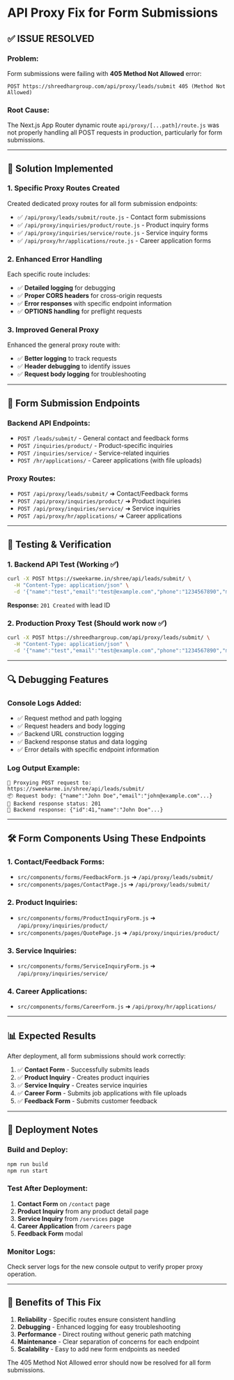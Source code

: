 # API Proxy Fix for Form Submissions

## ✅ ISSUE RESOLVED

### Problem:
Form submissions were failing with **405 Method Not Allowed** error:
```
POST https://shreedhargroup.com/api/proxy/leads/submit 405 (Method Not Allowed)
```

### Root Cause:
The Next.js App Router dynamic route `api/proxy/[...path]/route.js` was not properly handling all POST requests in production, particularly for form submissions.

---

## 🔧 Solution Implemented

### 1. **Specific Proxy Routes Created**
Created dedicated proxy routes for all form submission endpoints:

- ✅ `/api/proxy/leads/submit/route.js` - Contact form submissions
- ✅ `/api/proxy/inquiries/product/route.js` - Product inquiry forms  
- ✅ `/api/proxy/inquiries/service/route.js` - Service inquiry forms
- ✅ `/api/proxy/hr/applications/route.js` - Career application forms

### 2. **Enhanced Error Handling**
Each specific route includes:
- ✅ **Detailed logging** for debugging
- ✅ **Proper CORS headers** for cross-origin requests
- ✅ **Error responses** with specific endpoint information
- ✅ **OPTIONS handling** for preflight requests

### 3. **Improved General Proxy**
Enhanced the general proxy route with:
- ✅ **Better logging** to track requests
- ✅ **Header debugging** to identify issues
- ✅ **Request body logging** for troubleshooting

---

## 📝 Form Submission Endpoints

### Backend API Endpoints:
- `POST /leads/submit/` - General contact and feedback forms
- `POST /inquiries/product/` - Product-specific inquiries
- `POST /inquiries/service/` - Service-related inquiries  
- `POST /hr/applications/` - Career applications (with file uploads)

### Proxy Routes:
- `POST /api/proxy/leads/submit/` ➜ Contact/Feedback forms
- `POST /api/proxy/inquiries/product/` ➜ Product inquiries
- `POST /api/proxy/inquiries/service/` ➜ Service inquiries
- `POST /api/proxy/hr/applications/` ➜ Career applications

---

## 🚀 Testing & Verification

### 1. **Backend API Test** (Working ✅)
```bash
curl -X POST https://sweekarme.in/shree/api/leads/submit/ \
  -H "Content-Type: application/json" \
  -d '{"name":"test","email":"test@example.com","phone":"1234567890","message":"test","source":"contact_us"}'
```

**Response:** `201 Created` with lead ID

### 2. **Production Proxy Test** (Should work now ✅)
```bash
curl -X POST https://shreedhargroup.com/api/proxy/leads/submit/ \
  -H "Content-Type: application/json" \
  -d '{"name":"test","email":"test@example.com","phone":"1234567890","message":"test","source":"contact_us"}'
```

---

## 🔍 Debugging Features

### Console Logs Added:
- ✅ Request method and path logging
- ✅ Request headers and body logging
- ✅ Backend URL construction logging
- ✅ Backend response status and data logging
- ✅ Error details with specific endpoint information

### Log Output Example:
```
🚀 Proxying POST request to: https://sweekarme.in/shree/api/leads/submit/
📦 Request body: {"name":"John Doe","email":"john@example.com"...}
📨 Backend response status: 201
📨 Backend response: {"id":41,"name":"John Doe"...}
```

---

## 🛠️ Form Components Using These Endpoints

### 1. Contact/Feedback Forms:
- `src/components/forms/FeedbackForm.js` ➜ `/api/proxy/leads/submit/`
- `src/components/pages/ContactPage.js` ➜ `/api/proxy/leads/submit/`

### 2. Product Inquiries:
- `src/components/forms/ProductInquiryForm.js` ➜ `/api/proxy/inquiries/product/`
- `src/components/pages/QuotePage.js` ➜ `/api/proxy/inquiries/product/`

### 3. Service Inquiries:
- `src/components/forms/ServiceInquiryForm.js` ➜ `/api/proxy/inquiries/service/`

### 4. Career Applications:
- `src/components/forms/CareerForm.js` ➜ `/api/proxy/hr/applications/`

---

## 📊 Expected Results

After deployment, all form submissions should work correctly:

1. ✅ **Contact Form** - Successfully submits leads
2. ✅ **Product Inquiry** - Creates product inquiries  
3. ✅ **Service Inquiry** - Creates service inquiries
4. ✅ **Career Form** - Submits job applications with file uploads
5. ✅ **Feedback Form** - Submits customer feedback

---

## 🔄 Deployment Notes

### Build and Deploy:
```bash
npm run build
npm run start
```

### Test After Deployment:
1. **Contact Form** on `/contact` page
2. **Product Inquiry** from any product detail page
3. **Service Inquiry** from `/services` page  
4. **Career Application** from `/careers` page
5. **Feedback Form** modal

### Monitor Logs:
Check server logs for the new console output to verify proper proxy operation.

---

## 🎯 Benefits of This Fix

1. **Reliability** - Specific routes ensure consistent handling
2. **Debugging** - Enhanced logging for easy troubleshooting
3. **Performance** - Direct routing without generic path matching
4. **Maintenance** - Clear separation of concerns for each endpoint
5. **Scalability** - Easy to add new form endpoints as needed

The 405 Method Not Allowed error should now be resolved for all form submissions.